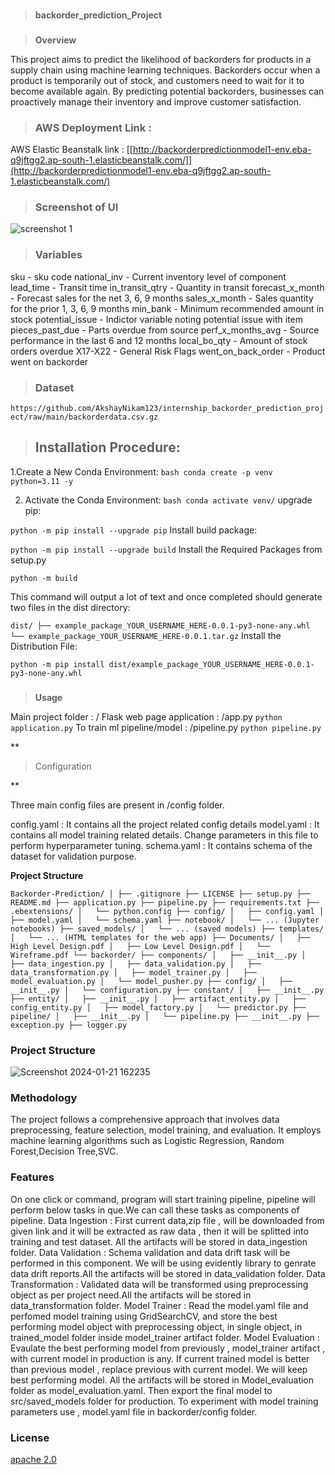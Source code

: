 ### 

> **backorder_prediction_Project**

### 

> **Overview**

This project aims to predict the likelihood of backorders for products in a supply chain using machine learning techniques. Backorders occur when a product is temporarily out of stock, and customers need to wait for it to become available again. By predicting potential backorders, businesses can proactively manage their inventory and improve customer satisfaction.


> ### **AWS Deployment Link** :

AWS Elastic Beanstalk link : [[http://backorderpredictionmodel1-env.eba-q9jftgg2.ap-south-1.elasticbeanstalk.com/]](http://backorderpredictionmodel1-env.eba-q9jftgg2.ap-south-1.elasticbeanstalk.com/)

> ### **Screenshot of UI**

![screenshot 1](https://github.com/bhanudasthorbole/ineuron_backorder_pridication_project/assets/142081564/1dfb1a9b-2212-448d-98b9-eef3558fae97)

> 


> ### **Variables**

sku - sku code
national_inv - Current inventory level of component
lead_time - Transit time
in_transit_qtry - Quantity in transit
forecast_x_month - Forecast sales for the net 3, 6, 9 months
sales_x_month - Sales quantity for the prior 1, 3, 6, 9 months
min_bank - Minimum recommended amount in stock
potential_issue - Indictor variable noting potential issue with item
pieces_past_due - Parts overdue from source
perf_x_months_avg - Source performance in the last 6 and 12 months
local_bo_qty - Amount of stock orders overdue
X17-X22 - General Risk Flags
went_on_back_order - Product went on backorder

> ### **Dataset**

`https://github.com/AkshayNikam123/internship_backorder_prediction_project/raw/main/backorderdata.csv.gz`



> ## Installation Procedure:

1.Create a New Conda Environment:
   `bash
   conda create -p venv python=3.11 -y`

2. Activate the Conda Environment:
   `bash
   conda activate venv/`
upgrade pip:

`python -m pip install --upgrade pip`
Install build package:

`python -m pip install --upgrade build`
Install the Required Packages from setup.py

`python -m build`


This command will output a lot of text and once completed should generate two files in the dist directory:

`dist/
├── example_package_YOUR_USERNAME_HERE-0.0.1-py3-none-any.whl
└── example_package_YOUR_USERNAME_HERE-0.0.1.tar.gz`
Install the Distribution File:

`python -m pip install dist/example_package_YOUR_USERNAME_HERE-0.0.1-py3-none-any.whl`

### 

> **Usage**

Main project folder : /
Flask web page application : /app.py
`python application.py`
To train ml pipeline/model : /pipeline.py
`python pipeline.py`

 
**

> Configuration

**

Three main config files are present in /config folder.

config.yaml : It contains all the project related config details
model.yaml : It contains all model training related details. Change parameters in this file to perform hyperparameter tuning.
schema.yaml : It contains schema of the dataset for validation purpose.

> 
**Project Structure**

`Backorder-Prediction/
│
├── .gitignore
├── LICENSE
├── setup.py
├── README.md
├── application.py
├── pipeline.py
├── requirements.txt
├── .ebextensions/
│   └── python.config
├── config/
│   ├── config.yaml
│   ├── model.yaml
│   └── schema.yaml
├── notebook/
│   └── ... (Jupyter notebooks)
├── saved_models/
│   └── ... (saved models)
├── templates/
│   └── ... (HTML templates for the web app)
├── Documents/
│   ├── High Level Design.pdf
│   ├── Low Level Design.pdf
│   └── Wireframe.pdf
└── backorder/
    ├── components/
    │   ├── __init__.py
    │   ├── data_ingestion.py
    │   ├── data_validation.py
    │   ├── data_transformation.py
    │   ├── model_trainer.py
    │   ├── model_evaluation.py
    │   └── model_pusher.py
    ├── config/
    │   ├── __init__.py
    │   └── configuration.py
    ├── constant/
    │   ├── __init__.py
    ├── entity/
    │   ├── __init__.py
    │   ├── artifact_entity.py
    │   ├── config_entity.py
    │   ├── model_factory.py
    │   └── predictor.py
    ├── pipeline/
    │   ├── __init__.py
    │   └── pipeline.py
    ├── __init__.py
    ├── exception.py
    ├── logger.py`

### **Project Structure**

![Screenshot 2024-01-21 162235](https://github.com/bhanudasthorbole/ineuron_backorder_pridication_project/assets/142081564/72a8e2d1-83da-4a06-b69b-1639df1c7a70)


### **Methodology**

The project follows a comprehensive approach that involves data preprocessing, feature selection, model training, and evaluation. It employs machine learning algorithms such as Logistic Regression, Random Forest,Decision Tree,SVC.

### **Features**

On one click or command, program will start training pipeline, pipeline will perform below tasks in que.We can call these tasks as components of pipeline.
Data Ingestion : First current data,zip file , will be downloaded from given link and it will be extracted as raw data , then it will be splitted into training and test dataset. All the artifacts will be stored in data_ingestion folder.
Data Validation : Schema validation and data drift task will be performed in this component. We will be using evidently library to genrate data drift reports.All the artifacts will be stored in data_validation folder.
Data Transformation : Validated data will be transformed using preprocessing object as per project need.All the artifacts will be stored in data_transformation folder.
Model Trainer : Read the model.yaml file and perfomed model training using GridSearchCV, and store the best performing model object with preprocessing object, in single object, in trained_model folder inside model_trainer artifact folder.
Model Evaluation : Evaulate the best performing model from previously , model_trainer artifact , with current model in production is any. If current trained model is better than previous model , replace previous with current model. We will keep best performing model. All the artifacts will be stored in Model_evaluation folder as model_evaluation.yaml. Then export the final model to src/saved_models folder for production.
To experiment with model training parameters use , model.yaml file in backorder/config folder.

 ### License
[apache 2.0](https://choosealicense.com/licenses/apache-2.0/)
